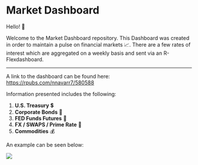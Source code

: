 # Market Dashboard

Hello! &#128075;

Welcome to the Market Dashboard repository. This Dashboard was created in order to maintain a pulse on financial markets 	&#128200;. There are a few rates of interest which are aggregated on a weekly basis and sent via an R-Flexdashboard.

---
A link to the dashboard can be found here: https://rpubs.com/nnavarr7/580588

Information presented includes the following:

1. **U.S. Treasury** 	&#128178;
2. **Corporate Bonds** 	&#128188;
3. **FED Funds Futures** 	&#127974;
4. **FX / SWAPS / Prime Rate** &#128177;
5. **Commodities** &#128176;

An example can be seen below: 

![](https://github.com/nnavarr7/Market-Dashboard/blob/master/dashboard_screenshot.png?raw=true)
